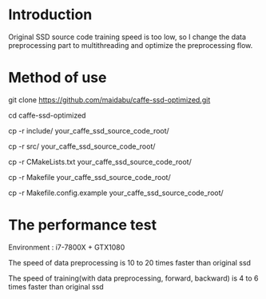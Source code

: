 # Introduction

Original SSD source code training speed is too low, so I change the data preprocessing part to multithreading and optimize the preprocessing flow.


# Method of use

git clone https://github.com/maidabu/caffe-ssd-optimized.git

cd caffe-ssd-optimized

cp -r include/ your_caffe_ssd_source_code_root/

cp -r src/ your_caffe_ssd_source_code_root/

cp -r CMakeLists.txt your_caffe_ssd_source_code_root/

cp -r Makefile your_caffe_ssd_source_code_root/

cp -r Makefile.config.example your_caffe_ssd_source_code_root/


# The performance test

Environment : i7-7800X + GTX1080

The speed of data preprocessing is 10 to 20 times faster than original ssd

The speed of training(with data preprocessing, forward, backward) is 4 to 6 times faster than original ssd



